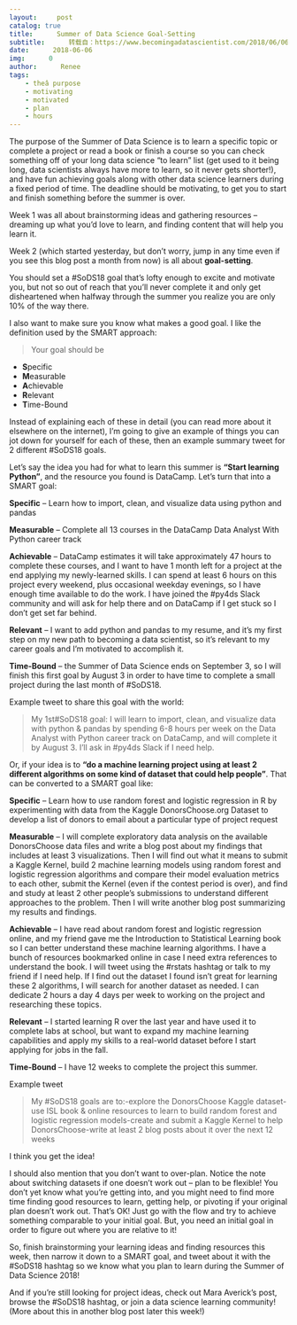 ```yaml
---
layout:     post
catalog: true
title:      Summer of Data Science Goal-Setting
subtitle:      转载自：https://www.becomingadatascientist.com/2018/06/06/summer-of-data-science-goal-setting/
date:      2018-06-06
img:      0
author:      Renee
tags:
    - theâ purpose
    - motivating
    - motivated
    - plan
    - hours
---
```


The purpose of the Summer of Data Science is to learn a specific topic or complete a project or read a book or finish a course so you can check something off of your long data science “to learn” list (get used to it being long, data scientists always have more to learn, so it never gets shorter!), and have fun achieving goals along with other data science learners during a fixed period of time. The deadline should be motivating, to get you to start and finish something before the summer is over.

Week 1 was all about brainstorming ideas and gathering resources – dreaming up what you’d love to learn, and finding content that will help you learn it.

Week 2 (which started yesterday, but don’t worry, jump in any time even if you see this blog post a month from now) is all about **goal-setting**.

You should set a #SoDS18 goal that’s lofty enough to excite and motivate you, but not so out of reach that you’ll never complete it and only get disheartened when halfway through the summer you realize you are only 10% of the way there.


I also want to make sure you know what makes a good goal. I like the definition used by the SMART approach:

> Your goal should be

- **S**pecific
- **M**easurable
- **A**chievable
- **R**elevant
- **T**ime-Bound



Instead of explaining each of these in detail (you can read more about it elsewhere on the internet), I’m going to give an example of things you can jot down for yourself for each of these, then an example summary tweet for 2 different #SoDS18 goals.

Let’s say the idea you had for what to learn this summer is **“Start learning Python”**, and the resource you found is DataCamp. Let’s turn that into a SMART goal:

**Specific** – Learn how to import, clean, and visualize data using python and pandas

**Measurable** – Complete all 13 courses in the DataCamp Data Analyst With Python career track

**Achievable** – DataCamp estimates it will take approximately 47 hours to complete these courses, and I want to have 1 month left for a project at the end applying my newly-learned skills. I can spend at least 6 hours on this project every weekend, plus occasional weekday evenings, so I have enough time available to do the work. I have joined the #py4ds Slack community and will ask for help there and on DataCamp if I get stuck so I don’t get set far behind.

**Relevant** – I want to add python and pandas to my resume, and it’s my first step on my new path to becoming a data scientist, so it’s relevant to my career goals and I’m motivated to accomplish it.

**Time-Bound** – the Summer of Data Science ends on September 3, so I will finish this first goal by August 3 in order to have time to complete a small project during the last month of #SoDS18.

Example tweet to share this goal with the world:

> My 1st#SoDS18 goal: I will learn to import, clean, and visualize data with python & pandas by spending 6-8 hours per week on the Data Analyst with Python career track on DataCamp, and will complete it by August 3. I’ll ask in #py4ds Slack if I need help.

Or, if your idea is to **“do a machine learning project using at least 2 different algorithms on some kind of dataset that could help people”**. That can be converted to a SMART goal like:

**Specific** – Learn how to use random forest and logistic regression in R by experimenting with data from the Kaggle DonorsChoose.org Dataset to develop a list of donors to email about a particular type of project request

**Measurable** – I will complete exploratory data analysis on the available DonorsChoose data files and write a blog post about my findings that includes at least 3 visualizations. Then I will find out what it means to submit a Kaggle Kernel, build 2 machine learning models using random forest and logistic regression algorithms and compare their model evaluation metrics to each other, submit the Kernel (even if the contest period is over), and find and study at least 2 other people’s submissions to understand different approaches to the problem. Then I will write another blog post summarizing my results and findings.

**Achievable** – I have read about random forest and logistic regression online, and my friend gave me the Introduction to Statistical Learning book so I can better understand these machine learning algorithms. I have a bunch of resources bookmarked online in case I need extra references to understand the book. I will tweet using the #rstats hashtag or talk to my friend if I need help. If I find out the dataset I found isn’t great for learning these 2 algorithms, I will search for another dataset as needed. I can dedicate 2 hours a day 4 days per week to working on the project and researching these topics.

**Relevant** – I started learning R over the last year and have used it to complete labs at school, but want to expand my machine learning capabilities and apply my skills to a real-world dataset before I start applying for jobs in the fall.

**Time-Bound** – I have 12 weeks to complete the project this summer.

Example tweet

> My #SoDS18 goals are to:-explore the DonorsChoose Kaggle dataset-use ISL book & online resources to learn to build random forest and logistic regression models-create and submit a Kaggle Kernel to help DonorsChoose-write at least 2 blog posts about it over the next 12 weeks

I think you get the idea!

I should also mention that you don’t want to over-plan. Notice the note about switching datasets if one doesn’t work out – plan to be flexible! You don’t yet know what you’re getting into, and you might need to find more time finding good resources to learn, getting help, or pivoting if your original plan doesn’t work out. That’s OK! Just go with the flow and try to achieve something comparable to your initial goal. But, you need an initial goal in order to figure out where you are relative to it!

So, finish brainstorming your learning ideas and finding resources this week, then narrow it down to a SMART goal, and tweet about it with the #SoDS18 hashtag so we know what you plan to learn during the Summer of Data Science 2018!

And if you’re still looking for project ideas, check out Mara Averick’s post, browse the #SoDS18 hashtag, or join a data science learning community! (More about this in another blog post later this week!)

 
